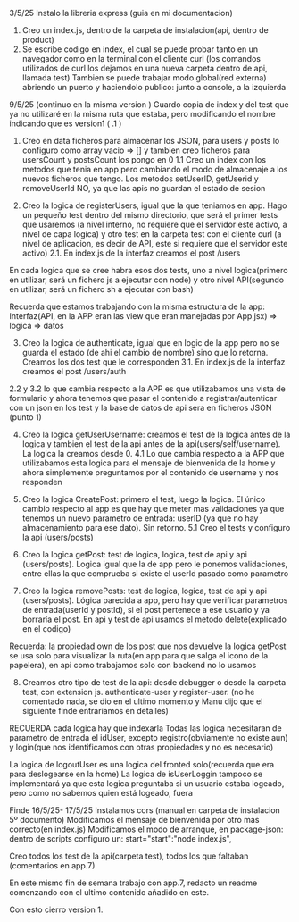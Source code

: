 3/5/25
Instalo la libreria express (guia en mi documentacion)
1. Creo un index.js, dentro de la carpeta de instalacion(api, dentro de product)
2. Se escribe codigo en index, el cual se puede probar tanto en un navegador como en la terminal con el cliente curl (los comandos utilizados de curl los dejamos en una nueva carpeta dentro de api, llamada test)
Tambien se puede trabajar modo global(red externa) abriendo un puerto y haciendolo publico: junto a console, a la izquierda

9/5/25 (continuo en la misma version )
Guardo copia de index y del test que ya no utilizaré en la misma ruta que estaba, pero modificando el nombre indicando que es version1 ( .1 )

1. Creo en data ficheros para almacenar los JSON, para users y posts lo configuro como array vacio => [] y tambien creo ficheros para usersCount y postsCount los pongo en 0
1.1 Creo un index con los metodos que tenia en app pero cambiando el modo de almacenaje a los nuevos ficheros que tengo. Los metodos setUserID, getUserid y removeUserId NO, ya que las apis no guardan el estado de sesion

2. Creo la logica de registerUsers, igual que la que teniamos en app. Hago un pequeño test dentro del mismo directorio, que será el primer tests que usaremos (a nivel interno, no requiere que el servidor este activo, a nivel de capa logica) y otro test en la carpeta test con el cliente curl (a nivel de aplicacion, es decir de API, este si requiere que el servidor este activo)
2.1. En index.js de la interfaz creamos el post /users

En cada logica que se cree habra esos dos tests, uno a nivel logica(primero en utilizar, será un fichero js a ejecutar con node) y otro nivel API(segundo en utilizar, será un fichero sh a ejecutar con bash)

Recuerda que estamos trabajando con la misma estructura de la app: Interfaz(API, en la APP eran las view que eran manejadas por App.jsx) => logica => datos

3. Creo la logica de authenticate, igual que en logic de la app pero no se guarda el estado (de ahi el cambio de nombre) sino que lo retorna. Creamos los dos test que le corresponden
3.1. En index.js de la interfaz creamos el post /users/auth

2.2 y 3.2 lo que cambia respecto a la APP es que utilizabamos una vista de formulario y ahora tenemos que pasar el contenido a registrar/autenticar con un json en los test y la base de datos de api sera en ficheros JSON (punto 1)

4. Creo la logica getUserUsername: creamos el test de la logica antes de la logica y tambien el test de la api antes de la api(users/self/username). La logica la creamos desde 0.
4.1 Lo que cambia respecto a la APP que utilizabamos esta logica para el mensaje de bienvenida de la home y ahora simplemente preguntamos por el contenido de username y nos responden

5. Creo la logica CreatePost: primero el test, luego la logica. El único cambio respecto al app es que hay que meter mas validaciones ya que tenemos un nuevo parametro de entrada: userID (ya que no hay almacenamiento para ese dato). Sin retorno.
5.1 Creo el tests y configuro la api (users/posts)

6. Creo la logica getPost: test de logica, logica, test de api y api (users/posts). Logica igual que la de app pero le ponemos validaciones, entre ellas la que comprueba si existe el userId pasado como parametro

7. Creo la logica removePosts: test de logica, logica, test de api y api (users/posts). Lógica parecida a app, pero hay que verificar parametros de entrada(userId y postId), si el post pertenece a ese usuario y ya borraría el post. En api y test de api usamos el metodo delete(explicado en el codigo)

Recuerda: la propiedad own de los post que nos devuelve la logica getPost se usa solo para visualizar la ruta(en app para que salga el icono de la papelera), en api como trabajamos solo con backend no lo usamos

8. Creamos otro tipo de test de la api: desde debugger o desde la carpeta test, con extension js. authenticate-user y register-user. (no he comentado nada, se dio en el ultimo momento y Manu dijo que el siguiente finde entrariamos en detalles)



RECUERDA cada logica hay que indexarla
Todas las logica necesitaran de parametro de entrada el idUser, excepto registro(obviamente no existe aun) y login(que nos identificamos con otras propiedades y no es necesario)


La logica de logoutUser es una logica del fronted solo(recuerda que era para deslogearse en la home)
La logica de isUserLoggin tampoco se implementará ya que esta logica preguntaba si un usuario estaba logeado, pero como no sabemos quien está logeado, fuera

Finde 16/5/25- 17/5/25
Instalamos cors (manual en carpeta de instalacion 5º documento)
Modificamos el mensaje de bienvenida por otro mas correcto(en index.js)
Modificamos el modo de arranque, en package-json: dentro de scripts configuro un: start="start":"node index.js",

Creo todos los test de la api(carpeta test), todos los que faltaban (comentarios en app.7)

En este mismo fin de semana trabajo con app.7, redacto un readme comenzando con el ultimo contenido añadido en este.


Con esto cierro version 1.